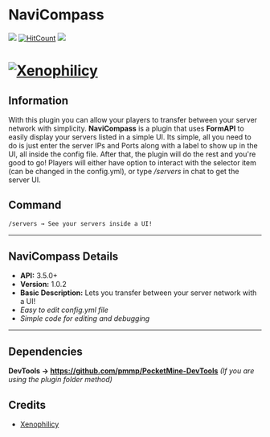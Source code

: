 # NaviCompass
[![](https://poggit.pmmp.io/shield.state/NaviCompass)](https://poggit.pmmp.io/p/NaviCompass)
[![HitCount](http://hits.dwyl.io/Xenophilicy/NaviCompass.svg)](http://hits.dwyl.io/Xenophilicy/NaviCompass)
![](https://img.shields.io/discord/490677165289897995.svg?style=flat-square)

# [![Xenophilicy](https://i.imgur.com/I5qvAiT.png)]()

## Information
With this plugin you can allow your players to transfer between your server network with simplicity. **NaviCompass** is a plugin that uses **FormAPI** to easily display your servers listed in a simple UI. Its simple, all you need to do is just enter the server IPs and Ports along with a label to show up in the UI, all inside the config file. After that, the plugin will do the rest and you're good to go! Players will either have option to interact with the selector item (can be changed in the config.yml), or type */servers* in chat to get the server UI.

## Command
```diff
/servers → See your servers inside a UI!
```
***

## NaviCompass Details
* **API:** 3.5.0+
* **Version:** 1.0.2
* **Basic Description:** Lets you transfer between your server network with a UI!
* *Easy to edit config.yml file*
* *Simple code for editing and debugging*
***

## Dependencies
**DevTools → https://github.com/pmmp/PocketMine-DevTools** *(If you are using the plugin folder method)*

## Credits
* [Xenophilicy](https://github.com/Xenophilicy/)

